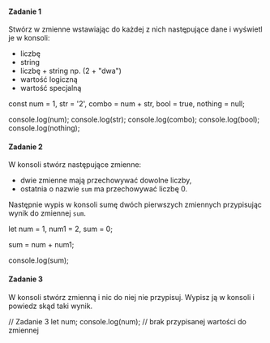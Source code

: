 #### Zadanie 1

Stwórz w zmienne wstawiając do każdej z nich następujące dane i wyświetl je w konsoli:

* liczbę
* string
* liczbę + string np. (2 + "dwa")
* wartość logiczną
* wartość specjalną

const num = 1,
    str = '2',
    combo = num + str,
    bool = true,
    nothing = null;

console.log(num);
console.log(str);
console.log(combo);
console.log(bool);
console.log(nothing);


#### Zadanie 2
W konsoli stwórz następujące zmienne:
* dwie zmienne mają przechowywać dowolne liczby,
* ostatnia o nazwie ```sum``` ma przechowywać liczbę 0.

Następnie wypis w konsoli sumę dwóch pierwszych zmiennych przypisując wynik do zmiennej ```sum```.

let num = 1,
    num1 = 2,
    sum = 0;

sum = num + num1;

console.log(sum);

#### Zadanie 3
W konsoli stwórz zmienną i nic do niej nie przypisuj. Wypisz ją w konsoli i powiedz skąd taki wynik.

// Zadanie 3
let num;
console.log(num); // brak przypisanej wartości do zmiennej